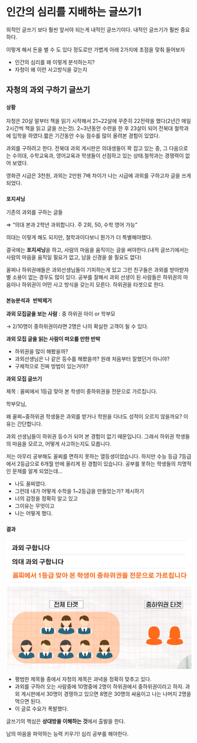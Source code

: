 
# 인간의 심리를 지배하는 글쓰기1

외적인 글쓰기 보다 훨씬 앞서야 되는게 내적인 글쓰기이다. 내적인 글쓰기가 훨씬 중요하다.

이렇게 해서 돈을 벌 수 도 있다 정도로만 가볍게 아래 2가지에 초점을 맞춰 들어보자

- 인간의 심리를 왜 이렇게 분석하는지?
- 자청이 왜 이런 사고방식을 갖는지

## 자청의 과외 구하기 글쓰기

### `상황`

자청은 20살 말부터 책을 읽기 시작해서 21\~22살에 꾸준히 22전략을 했다(2년간 매일 2시간씩 책을 읽고 글을 쓰는것). 2\~3년동안 수련을 한 후 23살이 되어 전북대 철학과에 입학을 하였다.짧은 기간동안 수능 점수를 많이 올려본 경험이 있었다.

과외를 구하려고 한다. 전북대 과외 게시판은 의대생들이 꽉 잡고 있는 중, 그 다음으로는 수의대, 수학교육과, 영어교육과 학생들이 선점하고 있는 상태.철학과는 경쟁력이 없어 보였다.

영화관 시급은 3천원, 과외는 2만원 7배 차이가 나는 시급에 과외를 구하고자 글을 쓰게 되었다.

### `포지셔닝`

기존의 과외를 구하는 글들 

⇒ “의대 본과 2학년 과외합니다. 주 2회, 50, 수학 영어 가능”

의대는 이렇게 해도 되지만, 철학과이다보니 뭔가가 더 특별해야했다.

결국에는 **포지셔닝**을 하고, 사람의 마음을 움직이는 글을 써야한다.(내적 글쓰기에서는 사람의 마음을 움직일 필요가 없고, 남을 신경을 쓸 필요도 없다)

꼴찌나 하위권애들은 과외선생님들이 기피하는게 있고 그런 친구들은 과외를 받아받자 별 소용이 없는 경우도 많이 있다. 공부를 잘해서 과외 선생이 된 사람들은 하위권의 마음이나 하위권이 어떤 사고 방식을 갖는지 모른다. 하위권을 타겟으로 한다.

### `본능분석과 반박제거`

**과외 모집글을 보는 사람** : 중 하위권 아이 or 학부모

→ 2/10명이 중하위권이라면 2명은 나의 확실한 고객이 될 수 있다.

**과외 모집 글을 읽는 사람이 떠오를 만한 반박**

- 하위권을 많이 해봤을까?
- 과외선생님은 나 같은 등수를 해봤을까? 원래 처음부터 잘했던거 아니야?
- 구체적으로 진짜 방법이 있는거야?

**과외 모집 글쓰기**

제목 : 꼴찌에서 1등급 맞아 본 학생이 중하위권을 전문으로 가르칩니다.

학부모님,

왜 꼴찌~중하위권 학생들은 과외를 받거나 학원을 다녀도 성적이 오르지 않을까요? 이유는 간단합니다.

과외 선생님들이 하위권 등수가 되어 본 경험이 없기 때문입니다. 그래서 하위권 학생들의 마음을 모르고, 어떻게 사고하는지도 모릅니다.

저는 아무리 공부해도 꼴찌를 면하지 못하는 열등생이었습니다. 하지만 수능 등급 7등급에서 2등급으로 6개월 만에 올리게 된 경험이 있습니다. 공부를 못하는 학생들의 치명적인 문제를 알게 되었는데…

- 나도 꼴찌였다.
- 그런데 내가 어떻게 수학을 1~2등급을 만들었는가? 제시하기
- 너의 감정을 정확히 알고 있고
- 그이유는 무엇이고
- 나는 어떻게 했다.

### `결과`

![result](./Images/1-2.png)

- 평범한 제목들 중에서 자청의 제목은 과녁을 정확히 맞추고 있다.
- 과외를 구하러 오는 사람중에 10명중에 2명이 하위권에서 중하위권이라고 하자. 과외 게시판에서 30명이 경쟁하고 있으면 8명은 30명의 싸움이고 나는 나머지 2명을 먹으면 된다.
- 이 글로 수요가 폭발했다.

글쓰기의 핵심은 **상대방을 이해하는 것**에서 출발을 한다. 

남의 마음을 파악하는 능력 키우기! 심리 공부를 해야한다.